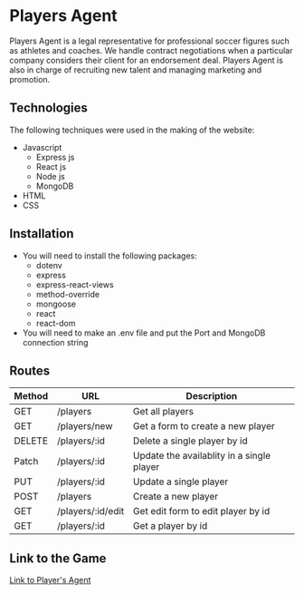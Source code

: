 
# Players Agent


Players Agent is a legal representative for professional soccer figures such as athletes and coaches. We handle contract negotiations when a particular company considers their client for an endorsement deal. Players Agent is also in charge of recruiting new talent and managing marketing and promotion.


## Technologies

The following techniques were used in the making of the website:

* Javascript
  * Express js
  * React js
  * Node js
  * MongoDB
* HTML
* CSS

## Installation

* You will need to install the following packages:
  * dotenv
  * express
  * express-react-views
  * method-override
  * mongoose
  * react
  * react-dom
* You will need to make an .env file and put the Port and MongoDB connection string 

## Routes

| Method | URL                   | Description                                   |
| ------ | --------------------- | --------------------------------------------- |
| GET    | /players              | Get all players                               |
| GET    | /players/new          | Get a form to create a new player             |
| DELETE | /players/:id          | Delete a single player by id                  |
| Patch  | /players/:id          | Update the availablity in a single player     |
| PUT    | /players/:id          | Update a single player                        |
| POST   | /players              | Create a new player                           |
| GET    | /players/:id/edit     | Get edit form to edit player by id            |
| GET    | /players/:id          | Get a player by id                            |

## Link to the Game

[Link to Player's Agent](https://enthusiastic-frog-rugby-shirt.cyclic.app/)
